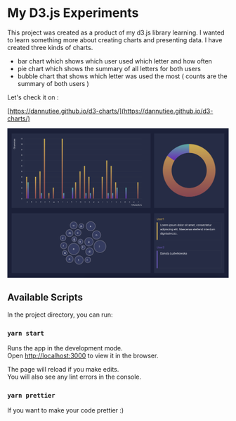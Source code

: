 # My D3.js Experiments

This project was created as a product of my d3.js library learning. I wanted to learn something more about creating charts and presenting data. I have created three kinds of charts. 
 - bar chart which shows which user used which letter and how often
- pie chart which shows the summary of all letters for both users
- bubble chart that shows which letter was used the most ( counts are the summary of both users )

Let's check it on : 

 [https://dannutiee.github.io/d3-charts/](https://dannutiee.github.io/d3-charts/) 




![d3-00](https://github.com/dannutiee/d3-charts/blob/master/public/img/charts.png)




## Available Scripts

In the project directory, you can run:

### `yarn start`

Runs the app in the development mode.<br />
Open [http://localhost:3000](http://localhost:3000) to view it in the browser.

The page will reload if you make edits.<br />
You will also see any lint errors in the console.

### `yarn prettier`

If you want to make your code prettier :) 

